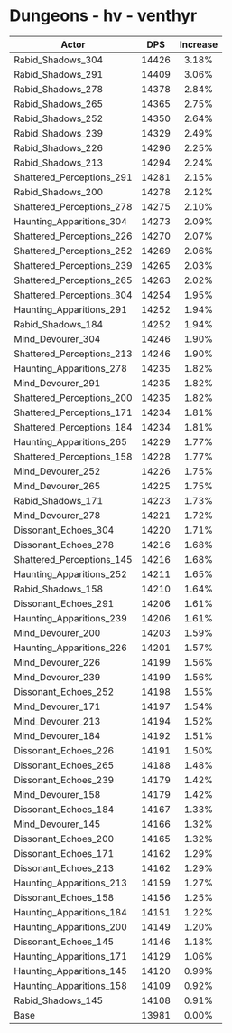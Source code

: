 # Dungeons - hv - venthyr
| Actor | DPS | Increase |
|---|:---:|:---:|
|Rabid_Shadows_304|14426|3.18%|
|Rabid_Shadows_291|14409|3.06%|
|Rabid_Shadows_278|14378|2.84%|
|Rabid_Shadows_265|14365|2.75%|
|Rabid_Shadows_252|14350|2.64%|
|Rabid_Shadows_239|14329|2.49%|
|Rabid_Shadows_226|14296|2.25%|
|Rabid_Shadows_213|14294|2.24%|
|Shattered_Perceptions_291|14281|2.15%|
|Rabid_Shadows_200|14278|2.12%|
|Shattered_Perceptions_278|14275|2.10%|
|Haunting_Apparitions_304|14273|2.09%|
|Shattered_Perceptions_226|14270|2.07%|
|Shattered_Perceptions_252|14269|2.06%|
|Shattered_Perceptions_239|14265|2.03%|
|Shattered_Perceptions_265|14263|2.02%|
|Shattered_Perceptions_304|14254|1.95%|
|Haunting_Apparitions_291|14252|1.94%|
|Rabid_Shadows_184|14252|1.94%|
|Mind_Devourer_304|14246|1.90%|
|Shattered_Perceptions_213|14246|1.90%|
|Haunting_Apparitions_278|14235|1.82%|
|Mind_Devourer_291|14235|1.82%|
|Shattered_Perceptions_200|14235|1.82%|
|Shattered_Perceptions_171|14234|1.81%|
|Shattered_Perceptions_184|14234|1.81%|
|Haunting_Apparitions_265|14229|1.77%|
|Shattered_Perceptions_158|14228|1.77%|
|Mind_Devourer_252|14226|1.75%|
|Mind_Devourer_265|14225|1.75%|
|Rabid_Shadows_171|14223|1.73%|
|Mind_Devourer_278|14221|1.72%|
|Dissonant_Echoes_304|14220|1.71%|
|Dissonant_Echoes_278|14216|1.68%|
|Shattered_Perceptions_145|14216|1.68%|
|Haunting_Apparitions_252|14211|1.65%|
|Rabid_Shadows_158|14210|1.64%|
|Dissonant_Echoes_291|14206|1.61%|
|Haunting_Apparitions_239|14206|1.61%|
|Mind_Devourer_200|14203|1.59%|
|Haunting_Apparitions_226|14201|1.57%|
|Mind_Devourer_226|14199|1.56%|
|Mind_Devourer_239|14199|1.56%|
|Dissonant_Echoes_252|14198|1.55%|
|Mind_Devourer_171|14197|1.54%|
|Mind_Devourer_213|14194|1.52%|
|Mind_Devourer_184|14192|1.51%|
|Dissonant_Echoes_226|14191|1.50%|
|Dissonant_Echoes_265|14188|1.48%|
|Dissonant_Echoes_239|14179|1.42%|
|Mind_Devourer_158|14179|1.42%|
|Dissonant_Echoes_184|14167|1.33%|
|Mind_Devourer_145|14166|1.32%|
|Dissonant_Echoes_200|14165|1.32%|
|Dissonant_Echoes_171|14162|1.29%|
|Dissonant_Echoes_213|14162|1.29%|
|Haunting_Apparitions_213|14159|1.27%|
|Dissonant_Echoes_158|14156|1.25%|
|Haunting_Apparitions_184|14151|1.22%|
|Haunting_Apparitions_200|14149|1.20%|
|Dissonant_Echoes_145|14146|1.18%|
|Haunting_Apparitions_171|14129|1.06%|
|Haunting_Apparitions_145|14120|0.99%|
|Haunting_Apparitions_158|14109|0.92%|
|Rabid_Shadows_145|14108|0.91%|
|Base|13981|0.00%|
